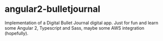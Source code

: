 # angular2-bulletjournal
Implementation of a Digital Bullet Journal digital app. Just for fun and learn some Angular 2, Typescript and Sass, maybe some AWS integration (hopefully).
